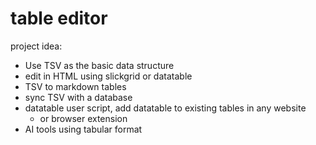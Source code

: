 # table editor

project idea:

- Use TSV as the basic data structure
- edit in HTML using slickgrid or datatable
- TSV to markdown tables
- sync TSV with a database
- datatable user script, add datatable to existing tables in any website
	- or browser extension
- AI tools using tabular format
